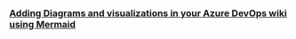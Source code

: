 
### [Adding Diagrams and visualizations in your Azure DevOps wiki using Mermaid](https://dailydotnettips.com/adding-diagram-and-visualizations-in-your-azure-devops-wiki-using-mermaid/)
